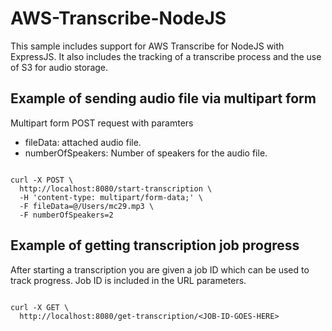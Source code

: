 # AWS-Transcribe-NodeJS
This sample includes support for AWS Transcribe for NodeJS with ExpressJS. 
It also includes the tracking of a transcribe process and the use of S3 for audio storage.

## Example of sending audio file via multipart form

Multipart form POST request with paramters
<ul>
  <li>fileData: attached audio file.</li>
  <li>numberOfSpeakers: Number of speakers for the audio file.</li>
  </ul>

```shell

curl -X POST \
  http://localhost:8080/start-transcription \
  -H 'content-type: multipart/form-data;' \
  -F fileData=@/Users/mc29.mp3 \
  -F numberOfSpeakers=2

```

## Example of getting transcription job progress
After starting a transcription you are given a job ID which can be used to track progress. Job ID is included in the URL parameters.

```shell

curl -X GET \
  http://localhost:8080/get-transcription/<JOB-ID-GOES-HERE>

```
